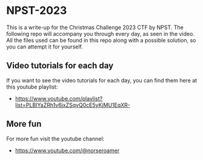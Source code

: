 # NPST-2023
This is a write-up for the Christmas Challenge 2023 CTF by NPST. The following repo will accompany you through every day, as seen in the video. All the files used can be found in this repo along with a possible solution, so you can attempt it for yourself.

## Video tutorials for each day
If you want to see the video tutorials for each day, you can find them here at this youtube playlist:
- https://www.youtube.com/playlist?list=PLBIYaZRh1v6jxZSqvQ0cE5yKjMU1EqXR-

## More fun
For more fun visit the youtube channel: 
- https://www.youtube.com/@norseroamer